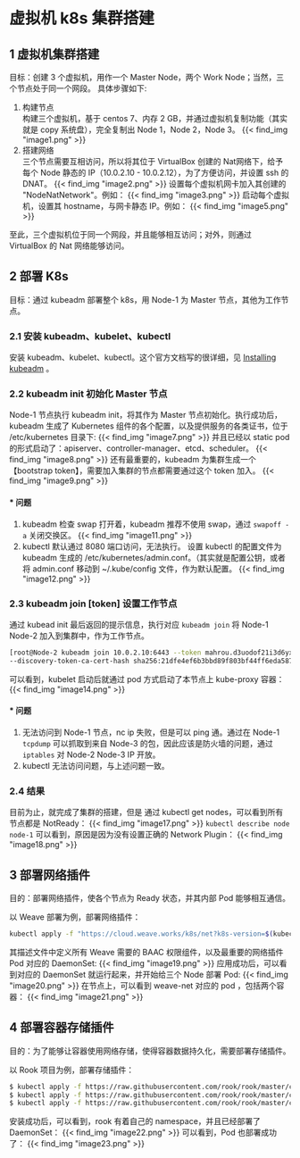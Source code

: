 # 虚拟机 k8s 集群搭建


## 1 虚拟机集群搭建
目标：创建 3 个虚拟机，用作一个 Master Node，两个 Work Node；当然，三个节点处于同一个网段。
具体步骤如下:
1. 构建节点 <br>
构建三个虚拟机，基于 centos 7、内存 2 GB，并通过虚拟机复制功能（其实就是 copy 系统盘），完全复制出 Node 1，Node 2，Node 3。
    {{< find_img "image1.png" >}}
2. 搭建网络 <br>
三个节点需要互相访问，所以将其位于 VirtualBox 创建的 Nat网络下，给予每个 Node  静态的 IP（10.0.2.10 - 10.0.2.12），为了方便访问，并设置 ssh 的 DNAT。
    {{< find_img "image2.png" >}}
设置每个虚拟机网卡加入其创建的 "NodeNatNetwork"。例如：
    {{< find_img "image3.png"  >}}
启动每个虚拟机，设置其 hostname，与网卡静态 IP。例如：
    {{< find_img "image5.png"  >}}

至此，三个虚拟机位于同一个网段，并且能够相互访问；对外，则通过 VirtualBox 的 Nat 网络能够访问。

## 2 部署 K8s
目标：通过 kubeadm 部署整个 k8s，用 Node-1 为 Master 节点，其他为工作节点。

### 2.1 安装 kubeadm、kubelet、kubectl
安装 kubeadm、kubelet、kubectl。这个官方文档写的很详细，见 [Installing kubeadm](https://kubernetes.io/docs/setup/production-environment/tools/kubeadm/install-kubeadm/) 。

### 2.2 kubeadm init 初始化 Master 节点
Node-1 节点执行 kubeadm init，将其作为 Master 节点初始化。执行成功后，kubeadm 生成了 Kubernetes 组件的各个配置，以及提供服务的各类证书，位于 /etc/kubernetes 目录下:
  {{< find_img "image7.png"  >}}
并且已经以 static pod 的形式启动了：apiserver、controller-manager、etcd、scheduler。
  {{< find_img "image8.png"  >}}
还有最重要的，kubeadm 为集群生成一个【bootstrap token】，需要加入集群的节点都需要通过这个 token 加入。
  {{< find_img "image9.png"  >}}
#### * 问题
1. kubeadm 检查 swap 打开着，kubeadm 推荐不使用 swap，通过 `swapoff -a` 关闭交换区。
  {{< find_img "image11.png"  >}}
2. kubectl 默认通过 8080 端口访问，无法执行。	设置 kubectl 的配置文件为 kubeadm 生成的 /etc/kubernetes/admin.conf。（其实就是配置公钥，或者将 admin.conf 移动到 ~/.kube/config 文件，作为默认配置。
  {{< find_img "image12.png"  >}}

### 2.3 kubeadm join [token] 设置工作节点
通过 kubead init 最后返回的提示信息，执行对应 `kubeadm join` 将 Node-1 Node-2 加入到集群中，作为工作节点。
```bash
[root@Node-2 kubeadm join 10.0.2.10:6443 --token mahrou.d3uodof21i3d6yxk 
--discovery-token-ca-cert-hash sha256:21dfe4ef6b3bbd89f803bf44ff6eda587874336d103d0e4a3b --v 5
```
可以看到，kubelet 启动后就通过 pod 方式启动了本节点上 kube-proxy 容器：
  {{< find_img "image14.png" >}}
#### * 问题
1. 无法访问到 Node-1 节点，nc ip 失败，但是可以 ping 通。通过在 Node-1 `tcpdump` 可以抓取到来自 Node-3 的包，因此应该是防火墙的问题，通过 `iptables` 对 Node-2 Node-3 IP 开放。
2. kubectl 无法访问问题，与上述问题一致。

### 2.4 结果
目前为止，就完成了集群的搭建，但是 通过 kubectl get nodes，可以看到所有节点都是 NotReady：
  {{< find_img "image17.png"  >}}
`kubectl describe node node-1` 可以看到，原因是因为没有设置正确的 Network Plugin：
  {{< find_img "image18.png"  >}}


## 3 部署网络插件
目的：部署网络插件，使各个节点为 Ready 状态，并其内部 Pod 能够相互通信。

以 Weave 部署为例，部署网络插件：
```bash
kubectl apply -f "https://cloud.weave.works/k8s/net?k8s-version=$(kubectl version | base64 | tr -d '\n')"
```
其描述文件中定义所有 Weave 需要的 BAAC 权限组件，以及最重要的网络插件 Pod 对应的 DaemonSet:
  {{< find_img "image19.png"  >}}
应用成功后，可以看到对应的 DaemonSet 就运行起来，并开始给三个 Node 部署 Pod:
  {{< find_img "image20.png"  >}}
在节点上，可以看到 weave-net 对应的 pod ，包括两个容器：
  {{< find_img "image21.png"  >}}


## 4 部署容器存储插件
目的：为了能够让容器使用网络存储，使得容器数据持久化，需要部署存储插件。

以 Rook 项目为例，部署存储插件：
```bash
$ kubectl apply -f https://raw.githubusercontent.com/rook/rook/master/cluster/exampleskubernetes/ceph/common.yaml
$ kubectl apply -f https://raw.githubusercontent.com/rook/rook/master/cluster/exampleskubernetes/ceph/operator.yaml
$ kubectl apply -f https://raw.githubusercontent.com/rook/rook/master/cluster/examples/kubernetes/ceph/cluster.yaml
```
安装成功后，可以看到，rook 有着自己的 namespace，并且已经部署了 DaemonSet：
  {{< find_img "image22.png"  >}}
可以看到，Pod 也部署成功了：
  {{< find_img "image23.png"  >}}
















  
